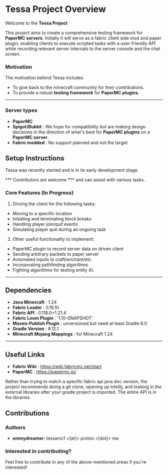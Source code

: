 # Tessa Project Overview

Welcome to the **Tessa Project**

This project aims to create a comprehensive testing framework for **PaperMC servers**.
Initially it will serve as a fabric client side mod and paper plugin, enabling clients 
to execute scripted tasks with a user-friendly API while recording relevant server 
internals to the server console and the chat screen. 

### Motivation

The motivation behind Tessa includes

- To give back to the minecraft community for their contributions.
- To provide a robust **testing framework** for **PaperMC plugins**.

---

### Server types

- **PaperMC**
- **Spigot/Bukkit** : We hope for compatibility but are making design decisions
in the direction of what's best for **PaperMC plugins** on a **PaperMC server**.
- **Fabric modded** : No support planned and not the target.

## Setup Instructions

Tessa was recently started and is in its early development stage.

*** Contributors are welcome *** and can assist with various tasks.

### Core Features (In Progress)

1. Driving the client for the following tasks:
- Moving to a specific location
- Initiating and terminating block breaks
- Handling player join/quit events
- Simulating player quit during an ongoing task

2. Other useful functionality to implement:
- PaperMC plugin to record server data on driven client
- Sending arbitrary packets to paper server
- Automated inputs to craft/enchant/etc
- Incorporating pathfinding algorithms
- Fighting algorithms for testing entity AI. 

---

## Dependencies

- **Java Minecraft** : 1.24
- **Fabric Loader** : 0.16.10
- **Fabric API** : 0.118.0+1.21.4
- **Fabric Loom Plugin** : '1.10-SNAPSHOT'
- **Maven-Publish Plugin** : unversioned but need at least Gradle 6.0
- **Gradle Version** : 8.12.1
- **Minecraft Mojang Mappings** : for Minecraft 1.24

---

## Useful Links

- **Fabric Wiki** : https://wiki.fabricmc.net/start
- **PaperMC** : https://papermc.io/

Rather than trying to match a specific fabric api java doc version, the project recommends doing a git clone, opening up
Intellij, and looking in the external libraries after your gradle project is imported. The entire API is in the libraries.

## Contributions
### Authors
- **emmydreamer**: tessamc1 <[at]> proton <[dot]> me

### Interested in contributing?
Feel free to contribute in any of the above-mentioned areas if you're interested!

